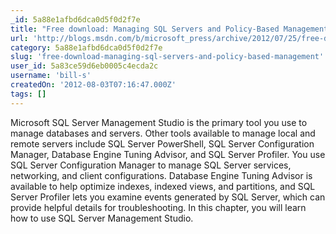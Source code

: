 ```yaml
---
_id: 5a88e1afbd6dca0d5f0d2f7e
title: "Free download: Managing SQL Servers and Policy-Based Management"
url: 'http://blogs.msdn.com/b/microsoft_press/archive/2012/07/25/free-download-managing-sql-servers-and-policy-based-management-an-excerpt-from-microsoft-sql-server-2012-pocket-consultant.aspx'
category: 5a88e1afbd6dca0d5f0d2f7e
slug: 'free-download-managing-sql-servers-and-policy-based-management'
user_id: 5a83ce59d6eb0005c4ecda2c
username: 'bill-s'
createdOn: '2012-08-03T07:16:47.000Z'
tags: []
---
```


Microsoft SQL Server Management Studio is the primary tool you use to manage databases and servers. Other tools available to manage local and remote servers include SQL Server PowerShell, SQL Server Configuration Manager, Database Engine Tuning Advisor, and SQL Server Profiler. You use SQL Server Configuration Manager to manage SQL Server services, networking, and client configurations. Database Engine Tuning Advisor is available to help optimize indexes, indexed views, and partitions, and SQL Server Profiler lets you examine events generated by SQL Server, which can provide helpful details for troubleshooting. In this chapter, you will learn how to use SQL Server Management Studio.
